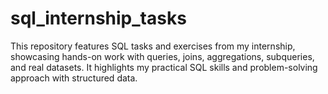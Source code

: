 # sql_internship_tasks
This repository features SQL tasks and exercises from my internship, showcasing hands-on work with queries, joins, aggregations, subqueries, and real datasets. It highlights my practical SQL skills and problem-solving approach with structured data.
